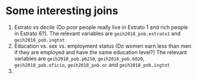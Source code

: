 # Some interesting joins

1. Estrato vs decile (Do poor people really live in Estrato 1 and rich people in Estrato 6?). The relevant variables are `geih2018_pob.estrato1` and `geih2018_pob.ingtot`
1. Education vs. sex vs. employment status (Do women earn less than men if they are employed and have the same education level?) The relevant variables are `geih2018_pob.p6210`, `geih2018_pob.6020`, `geih2018_pob.oficio`, `geih2018_pob.oc` and `geih2018_pob.ingtot`
1. 
